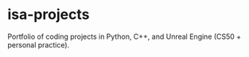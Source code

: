 # isa-projects
Portfolio of coding projects in Python, C++, and Unreal Engine (CS50 + personal practice).
